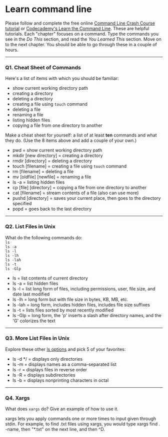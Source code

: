 # Learn command line

Please follow and complete the free online [Command Line Crash Course
tutorial](https://web.archive.org/web/20160708171659/http://cli.learncodethehardway.org/book/) or [Codecademy's Learn the Command Line](https://www.codecademy.com/learn/learn-the-command-line). These are helpful tutorials. Each "chapter" focuses on a command. Type the commands you see in the _Do This_ section, and read the _You Learned This_ section. Move on to the next chapter. You should be able to go through these in a couple of hours.

---

### Q1.  Cheat Sheet of Commands  

Here's a list of items with which you should be familiar:  
* show current working directory path
* creating a directory
* deleting a directory
* creating a file using `touch` command
* deleting a file
* renaming a file
* listing hidden files
* copying a file from one directory to another

Make a cheat sheet for yourself: a list of at least **ten** commands and what they do.  (Use the 8 items above and add a couple of your own.)  

* pwd = show current working directory path
* mkdir [new directory] = creating a directory
* rmdir [directory] = deleting a directory
* touch [filename] = creating a file using `touch` command
* rm [filename] = deleting a file
* mv [oldfile] [newfile] = renaming a file
* ls -a = listing hidden files
* cp [file] [directory] = copying a file from one directory to another
* cat [filename] = stream contents of a file (also can use more)
* pushd [directory] = saves your current place, then goes to the directory specified
* popd = goes back to the last directory

---

### Q2.  List Files in Unix   

What do the following commands do:  
`ls`  
`ls -a`  
`ls -l`  
`ls -lh`  
`ls -lah`  
`ls -t`  
`ls -Glp`  

* ls = list contents of current directory  
* ls -a = list hidden files
* ls -l = list long form of files, including permissions, user, file size, and date last modified
* ls -lh = long form but with file size in bytes, KB, MB, etc.
* ls -lah = long form, includes hidden files, includes file size suffixes  
* ls -t = lists files sorted by most recently modified
* ls -Glp = long form, the 'p' inserts a slash after directory names, and the 'G' colorizes the text

---

### Q3.  More List Files in Unix  

Explore these other [ls options](http://www.techonthenet.com/unix/basic/ls.php) and pick 5 of your favorites:

* ls -d \*/ = displays only directories
* ls -m = displays names as a comma-separated list
* ls -r = displays files in reverse order
* ls -R = displays subdirectories
* ls -b = displays nonprinting characters in octal

---

### Q4.  Xargs   

What does `xargs` do? Give an example of how to use it.

xargs lets you apply commands one or more times to input given through stdin. For example, to find .txt files using xargs, you would type xargs find . -name, then "\*.txt" on the next line, and then ^D.

 

